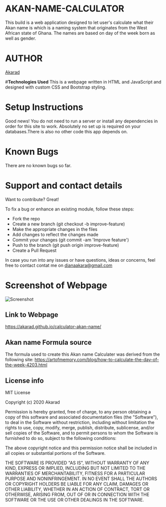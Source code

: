 # **AKAN-NAME-CALCULATOR**

This build is a web application designed to let user's calculate what their Akan name is which is a naming system that originates from the West African state of Ghana. The names are based on day of the week born as well as gender.

# **AUTHOR**
[Akarad](https://github.com/Akarad)

#**Technologies Used**
This is a webpage written in HTML and JavaScript and designed with custom CSS and Bootstrap styling.

# **Setup Instructions**
Good news! You do not need to run a server or install any dependencies in order for this site to work. Absolutely no set up is required on your databases.There is also no other code this app depends on.

# **Known Bugs**

There are no known bugs so far.

# **Support and contact details**

  Want to contribute? Great!

  To fix a bug or enhance an existing module, follow these steps:

  * Fork the repo
  * Create a new branch (git checkout -b improve-feature)
  * Make the appropriate changes in the files
  * Add changes to reflect the changes made
  * Commit your changes (git commit -am 'Improve feature')
  * Push to the branch (git push origin improve-feature)
  * Create a Pull Request

  In case you run into any issues or have questions, ideas or concerns, feel free to contact contat me on dianaakara@gmail.com

# **Screenshot of Webpage**
![Screenshot](https://user-images.githubusercontent.com/64423656/83358869-2d099c00-a37f-11ea-9c8b-d6372e4393e3.png)


## **Link to Webpage**
https://akarad.github.io/calculator-akan-name/


## **Akan name Formula source**
The formula used to create this Akan name Calculater was derived from the following site: https://artofmemory.com/blog/how-to-calculate-the-day-of-the-week-4203.html


## License info
MIT License

Copyright (c) 2020 Akarad

Permission is hereby granted, free of charge, to any person obtaining a copy
of this software and associated documentation files (the "Software"), to deal
in the Software without restriction, including without limitation the rights
to use, copy, modify, merge, publish, distribute, sublicense, and/or sell
copies of the Software, and to permit persons to whom the Software is
furnished to do so, subject to the following conditions:

The above copyright notice and this permission notice shall be included in all
copies or substantial portions of the Software.

THE SOFTWARE IS PROVIDED "AS IS", WITHOUT WARRANTY OF ANY KIND, EXPRESS OR
IMPLIED, INCLUDING BUT NOT LIMITED TO THE WARRANTIES OF MERCHANTABILITY,
FITNESS FOR A PARTICULAR PURPOSE AND NONINFRINGEMENT. IN NO EVENT SHALL THE
AUTHORS OR COPYRIGHT HOLDERS BE LIABLE FOR ANY CLAIM, DAMAGES OR OTHER
LIABILITY, WHETHER IN AN ACTION OF CONTRACT, TORT OR OTHERWISE, ARISING FROM,
OUT OF OR IN CONNECTION WITH THE SOFTWARE OR THE USE OR OTHER DEALINGS IN THE
SOFTWARE.

